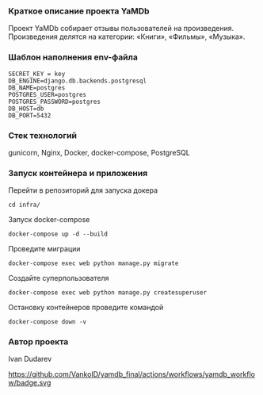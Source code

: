 ### Краткое описание проекта YaMDb

Проект YaMDb собирает отзывы пользователей на произведения. Произведения делятся на категории: «Книги», «Фильмы», «Музыка».


### Шаблон наполнения env-файла
```
SECRET_KEY = key
DB_ENGINE=django.db.backends.postgresql
DB_NAME=postgres
POSTGRES_USER=postgres
POSTGRES_PASSWORD=postgres
DB_HOST=db
DB_PORT=5432
```
### Стек технологий
gunicorn, Nginx, Docker, docker-compose, PostgreSQL


### Запуск контейнера и приложения

Перейти в репозиторий для запуска докера

```
cd infra/
```

Запуск docker-compose

```
docker-compose up -d --build

```
Проведите миграции
```
docker-compose exec web python manage.py migrate
```

Cоздайте суперпользователя
```
docker-compose exec web python manage.py createsuperuser
```

Остановку контейнеров проведите командой
```
docker-compose down -v 
```

### Автор проекта

Ivan Dudarev

https://github.com/VankoID/yamdb_final/actions/workflows/yamdb_workflow/badge.svg
